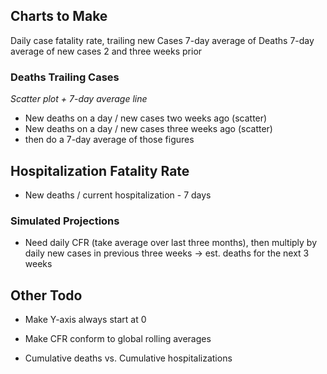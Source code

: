 ## Charts to Make

Daily case fatality rate, trailing new Cases
7-day average of Deaths
7-day average of new cases 2 and three weeks prior


### Deaths Trailing Cases
_Scatter plot + 7-day average line_
* New deaths on a day / new cases two weeks ago (scatter)
* New deaths on a day / new cases three weeks ago (scatter)
* then do a 7-day average of those figures


## Hospitalization Fatality Rate
* New deaths / current hospitalization - 7 days

### Simulated Projections
* Need daily CFR (take average over last three months), then multiply by daily new cases in previous three weeks -> est. deaths for the next 3 weeks


## Other Todo
- Make Y-axis always start at 0
- Make CFR conform to global rolling averages


- Cumulative deaths vs. Cumulative hospitalizations
